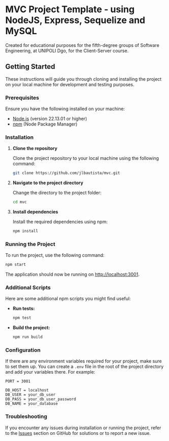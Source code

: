 # MVC Project Template - using NodeJS, Express, Sequelize and MySQL
Created for educational purposes for the fifth-degree groups of Software Engineering, at UNIPOLI Dgo, for the Client-Server course.

## Getting Started

These instructions will guide you through cloning and installing the project on your local machine for development and testing purposes.

### Prerequisites

Ensure you have the following installed on your machine:

- [Node.js](https://nodejs.org/) (version 22.13.01 or higher)
- [npm](https://www.npmjs.com/) (Node Package Manager)

### Installation

1. **Clone the repository**

    Clone the project repository to your local machine using the following command:

    ```bash
    git clone https://github.com/jlbautista/mvc.git
    ```

2. **Navigate to the project directory**

    Change the directory to the project folder:

    ```bash
    cd mvc
    ```

3. **Install dependencies**

    Install the required dependencies using npm:

    ```bash
    npm install
    ```

### Running the Project

To run the project, use the following command:

```bash
npm start
```

The application should now be running on [http://localhost:3001](http://localhost:3001).

### Additional Scripts

Here are some additional npm scripts you might find useful:

- **Run tests:**

    ```bash
    npm test
    ```

- **Build the project:**

    ```bash
    npm run build
    ```

### Configuration

If there are any environment variables required for your project, make sure to set them up. You can create a `.env` file in the root of the project directory and add your variables there. For example:

```
PORT = 3001

DB_HOST = localhost
DB_USER = your_db_user
DB_PASS = your_db_user_password
DB_NAME = your_database
```

### Troubleshooting

If you encounter any issues during installation or running the project, refer to the [Issues](https://github.com/jlbautista/mvc_5a/issues) section on GitHub for solutions or to report a new issue.
